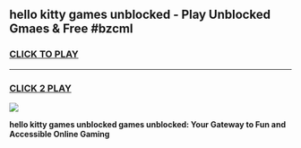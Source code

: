 
## hello kitty games unblocked - Play Unblocked Gmaes & Free #bzcml
<h3>
<a href="https://news.freeplayer.one?title=hello_kitty_games_unblocked&ref=24F">CLICK TO PLAY</a></h3>
<hr>

<h3>
<a href="https://news.freeplayer.one?title=hello_kitty_games_unblocked&ref=24F">CLICK 2 PLAY</a>
  
</h3>

<a href="https://news.freeplayer.one?title=hello_kitty_games_unblocked&ref=24F/"><img src="https://clearcache.store/games.png"></a>


**hello kitty games unblocked games unblocked: Your Gateway to Fun and Accessible Online Gaming**
